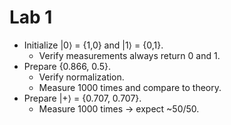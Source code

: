 # Lab 1

- Initialize |0⟩ = {1,0} and |1⟩ = {0,1}.
  - Verify measurements always return 0 and 1.
- Prepare {0.866, 0.5}.
  - Verify normalization.
  - Measure 1000 times and compare to theory.
- Prepare |+⟩ = {0.707, 0.707}.
  - Measure 1000 times → expect ~50/50.
